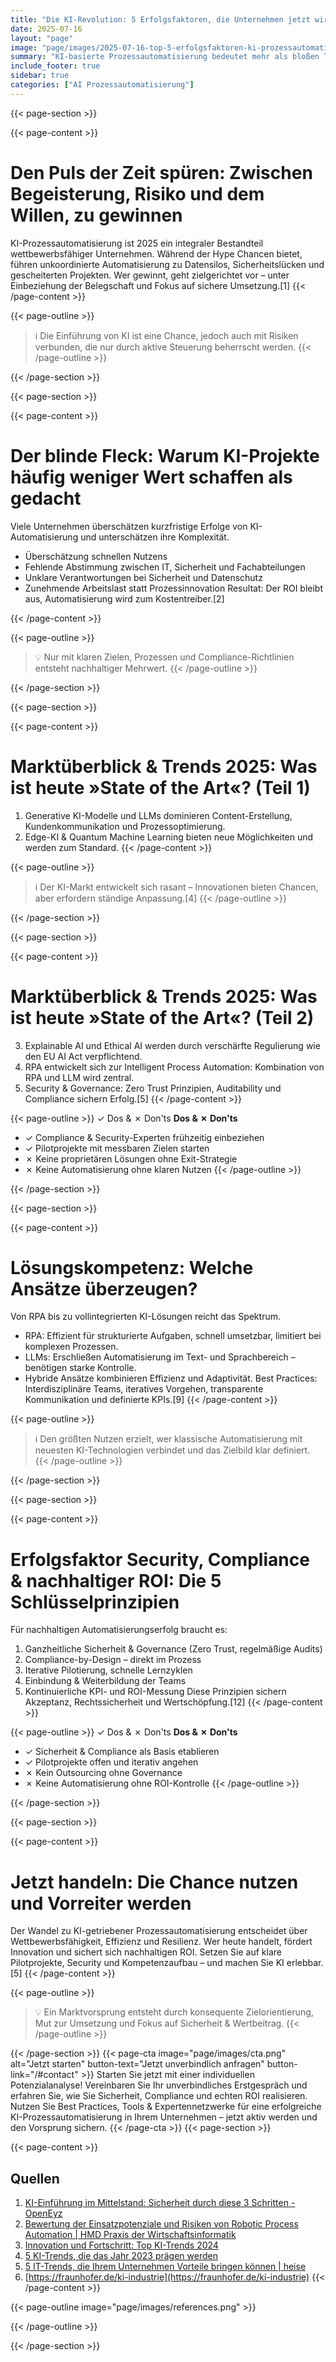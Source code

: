```yaml
---
title: "Die KI-Revolution: 5 Erfolgsfaktoren, die Unternehmen jetzt wirklich weiterbringen"
date: 2025-07-16
layout: "page"
image: "page/images/2025-07-16-top-5-erfolgsfaktoren-ki-prozessautomatisierung/hero.jpg"
summary: "KI-basierte Prozessautomatisierung bedeutet mehr als bloßen Technologieeinsatz. Für nachhaltigen Erfolg zählen Sicherheitsstrategie, Compliance, Pilotierung, Mitarbeiterpartizipation und transparentes ROI-Controlling. Dieses Whitepaper bietet einen fundierten Überblick: Trends, Best Practices und klare Dos & Don'ts – speziell für Entscheider in mittelständischen und großen Unternehmen."
include_footer: true
sidebar: true
categories: ["AI Prozessautomatisierung"]
---
```


{{< page-section >}}

{{< page-content >}}
# Den Puls der Zeit spüren: Zwischen Begeisterung, Risiko und dem Willen, zu gewinnen

KI-Prozessautomatisierung ist 2025 ein integraler Bestandteil wettbewerbsfähiger Unternehmen. Während der Hype Chancen bietet, führen unkoordinierte Automatisierung zu Datensilos, Sicherheitslücken und gescheiterten Projekten. Wer gewinnt, geht zielgerichtet vor – unter Einbeziehung der Belegschaft und Fokus auf sichere Umsetzung.[1]
{{< /page-content >}}

{{< page-outline >}}
> ℹ️ Die Einführung von KI ist eine Chance, jedoch auch mit Risiken verbunden, die nur durch aktive Steuerung beherrscht werden.
{{< /page-outline >}}

{{< /page-section >}}

{{< page-section >}}

{{< page-content >}}
# Der blinde Fleck: Warum KI-Projekte häufig weniger Wert schaffen als gedacht

Viele Unternehmen überschätzen kurzfristige Erfolge von KI-Automatisierung und unterschätzen ihre Komplexität.
- Überschätzung schnellen Nutzens
- Fehlende Abstimmung zwischen IT, Sicherheit und Fachabteilungen
- Unklare Verantwortungen bei Sicherheit und Datenschutz
- Zunehmende Arbeitslast statt Prozessinnovation
Resultat: Der ROI bleibt aus, Automatisierung wird zum Kostentreiber.[2]

{{< /page-content >}}

{{< page-outline >}}
> 💡 Nur mit klaren Zielen, Prozessen und Compliance-Richtlinien entsteht nachhaltiger Mehrwert.
{{< /page-outline >}}

{{< /page-section >}}

{{< page-section >}}

{{< page-content >}}
# Marktüberblick & Trends 2025: Was ist heute »State of the Art«? (Teil 1)

1. Generative KI-Modelle und LLMs dominieren Content-Erstellung, Kundenkommunikation und Prozessoptimierung.
2. Edge-KI & Quantum Machine Learning bieten neue Möglichkeiten und werden zum Standard.
{{< /page-content >}}

{{< page-outline >}}
> ℹ️ Der KI-Markt entwickelt sich rasant – Innovationen bieten Chancen, aber erfordern ständige Anpassung.[4]
{{< /page-outline >}}

{{< /page-section >}}

{{< page-section >}}

{{< page-content >}}
# Marktüberblick & Trends 2025: Was ist heute »State of the Art«? (Teil 2)

3. Explainable AI und Ethical AI werden durch verschärfte Regulierung wie den EU AI Act verpflichtend.
4. RPA entwickelt sich zur Intelligent Process Automation: Kombination von RPA und LLM wird zentral.
5. Security & Governance: Zero Trust Prinzipien, Auditability und Compliance sichern Erfolg.[5]
{{< /page-content >}}

{{< page-outline >}}
✓ Dos & ✗ Don'ts
**Dos & ✗ Don'ts**
- ✓ Compliance & Security-Experten frühzeitig einbeziehen
- ✓ Pilotprojekte mit messbaren Zielen starten
- ✗ Keine proprietären Lösungen ohne Exit-Strategie
- ✗ Keine Automatisierung ohne klaren Nutzen
{{< /page-outline >}}

{{< /page-section >}}

{{< page-section >}}

{{< page-content >}}
# Lösungskompetenz: Welche Ansätze überzeugen?

Von RPA bis zu vollintegrierten KI-Lösungen reicht das Spektrum. 
- RPA: Effizient für strukturierte Aufgaben, schnell umsetzbar, limitiert bei komplexen Prozessen.
- LLMs: Erschließen Automatisierung im Text- und Sprachbereich – benötigen starke Kontrolle.
- Hybride Ansätze kombinieren Effizienz und Adaptivität.
Best Practices: Interdisziplinäre Teams, iteratives Vorgehen, transparente Kommunikation und definierte KPIs.[9]
{{< /page-content >}}

{{< page-outline >}}
> ℹ️ Den größten Nutzen erzielt, wer klassische Automatisierung mit neuesten KI-Technologien verbindet und das Zielbild klar definiert.
{{< /page-outline >}}

{{< /page-section >}}

{{< page-section >}}

{{< page-content >}}
# Erfolgsfaktor Security, Compliance & nachhaltiger ROI: Die 5 Schlüsselprinzipien

Für nachhaltigen Automatisierungserfolg braucht es:
1. Ganzheitliche Sicherheit & Governance (Zero Trust, regelmäßige Audits)
2. Compliance-by-Design – direkt im Prozess
3. Iterative Pilotierung, schnelle Lernzyklen
4. Einbindung & Weiterbildung der Teams
5. Kontinuierliche KPI- und ROI-Messung
Diese Prinzipien sichern Akzeptanz, Rechtssicherheit und Wertschöpfung.[12]
{{< /page-content >}}

{{< page-outline >}}
✓ Dos & ✗ Don'ts
**Dos & ✗ Don'ts**
- ✓ Sicherheit & Compliance als Basis etablieren
- ✓ Pilotprojekte offen und iterativ angehen
- ✗ Kein Outsourcing ohne Governance
- ✗ Keine Automatisierung ohne ROI-Kontrolle
{{< /page-outline >}}

{{< /page-section >}}

{{< page-section >}}

{{< page-content >}}
# Jetzt handeln: Die Chance nutzen und Vorreiter werden

Der Wandel zu KI-getriebener Prozessautomatisierung entscheidet über Wettbewerbsfähigkeit, Effizienz und Resilienz. Wer heute handelt, fördert Innovation und sichert sich nachhaltigen ROI. Setzen Sie auf klare Pilotprojekte, Security und Kompetenzaufbau – und machen Sie KI erlebbar.[5]
{{< /page-content >}}

{{< page-outline >}}
> 💡 Ein Marktvorsprung entsteht durch konsequente Zielorientierung, Mut zur Umsetzung und Fokus auf Sicherheit & Wertbeitrag.
{{< /page-outline >}}

{{< /page-section >}}
{{< page-cta image="page/images/cta.png" alt="Jetzt starten" button-text="Jetzt unverbindlich anfragen" button-link="/#contact" >}}
Starten Sie jetzt mit einer individuellen Potenzialanalyse! Vereinbaren Sie Ihr unverbindliches Erstgespräch und erfahren Sie, wie Sie Sicherheit, Compliance und echten ROI realisieren. Nutzen Sie Best Practices, Tools & Expertennetzwerke für eine erfolgreiche KI-Prozessautomatisierung in Ihrem Unternehmen – jetzt aktiv werden und den Vorsprung sichern.
{{< /page-cta >}}
{{< page-section >}}

{{< page-content >}}
## Quellen

1. [KI-Einführung im Mittelstand: Sicherheit durch diese 3 Schritten - OpenEyz](https://www.openeyz.one/en/blog/entscheidung-ki-einfuehrung-im-unternehmen/)  
2. [Bewertung der Einsatzpotenziale und Risiken von Robotic Process Automation | HMD Praxis der Wirtschaftsinformatik](https://link.springer.com/article/10.1365/s40702-020-00621-y)  
4. [Innovation und Fortschritt: Top KI-Trends 2024](https://www.alexanderthamm.com/de/blog/data-science-und-ki-trends/)  
5. [5 KI-Trends, die das Jahr 2023 prägen werden](https://www.statworx.com/content-hub/whitepaper/5-ki-trends-die-das-jahr-2023-praegen-werden/)  
9. [5 IT-Trends, die Ihrem Unternehmen Vorteile bringen können | heise](https://business-services.heise.de/it-management/digitalisierung/beitrag/5-it-trends-die-ihrem-unternehmen-vorteile-bringen-koennen-3304)  
12. [https://fraunhofer.de/ki-industrie](https://fraunhofer.de/ki-industrie)
{{< /page-content >}}

{{< page-outline image="page/images/references.png" >}}

{{< /page-outline >}}

{{< /page-section >}}